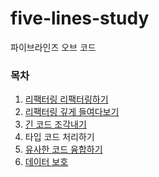 # five-lines-study

파이브라인즈 오브 코드

### 목차

1. [리팩터링 리팩터링하기](./summary/1.md)
2. [리팩터링 깊게 들여다보기](./summary/2.md)
3. [긴 코드 조각내기](./summary/3.md)
4. 타입 코드 처리하기
5. [유사한 코드 융합하기](./summary/5.md)
6. [데이터 보호](./summary/6.md)
